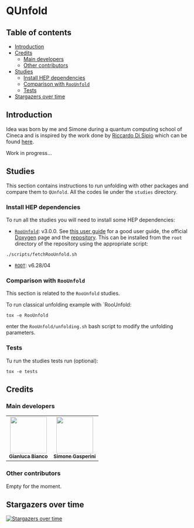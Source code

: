 # QUnfold

## Table of contents

- [Introduction](#introduction)
- [Credits](#credits)
  - [Main developers](#main-developers)
  - [Other contributors](#other-contributors)
- [Studies](#studies)
  - [Install HEP dependencies](#install-hep-dependencies)
  - [Comparison with `RooUnfold`](#comparison-with-roounfold)
  - [Tests](#tests)
- [Stargazers over time](#stargazers-over-time)

## Introduction

Idea was born by me and Simone during a quantum computing school of Cineca and is inspired by the work done by [Riccardo Di Sipio](https://github.com/rdisipio) which can be found [here](https://github.com/rdisipio/quantum_unfolding).

Work in progress...

## Studies

This section contains instructions to run unfolding with other packages and compare them to `QUnfold`. All the codes lie under the `studies` directory.

### Install HEP dependencies

To run all the studies you will need to install some HEP dependencies:

- [`RooUnfold`](https://gitlab.cern.ch/RooUnfold/RooUnfold): v3.0.0. See [this user guide](https://statisticalmethods.web.cern.ch/StatisticalMethods/unfolding/RooUnfold_01-Methods_PY/) for a good user guide, the official [Doxygen](http://roounfold.web.cern.ch/index.html) page and the [repository](https://github.com/roofit-dev/RooUnfold). This can be installed from the `root` directory of the repository using the appropriate script:

```shell
./scripts/fetchRooUnfold.sh
```

- [`ROOT`](https://root.cern/releases/release-62804/): v6.28/04

### Comparison with `RooUnfold`

This section is related to the `RooUnfold` studies.

To run classical unfolding example with `RooUnfold:

```shell
tox -e RooUnfold
```

enter the `RooUnfold/unfolding.sh` bash script to modify the unfolding parameters.

### Tests

Tu run the studies tests run (optional):

```shell
tox -e tests
```

## Credits

### Main developers

<table>
  <tr>
    <td align="center"><a href="https://justwhit3.github.io/"><img src="https://avatars.githubusercontent.com/u/48323961?v=4" width="100px;" alt=""/><br /><sub><b>Gianluca Bianco</b></sub></a></td>
    <td align="center"><a href="https://github.com/SimoneGasperini"><img src="https://avatars2.githubusercontent.com/u/71086758?s=400&v=4" width="100px;" alt=""/><br /><sub><b>Simone Gasperini</b></sub></a></td>
  </tr>
</table>

### Other contributors

<!-- ALL-CONTRIBUTORS-LIST:START - Do not remove or modify this section -->
<!-- prettier-ignore-start -->
<!-- markdownlint-disable -->

<!-- markdownlint-restore -->
<!-- prettier-ignore-end -->

<!-- ALL-CONTRIBUTORS-LIST:END -->

Empty for the moment.

## Stargazers over time

[![Stargazers over time](https://starchart.cc/JustWhit3/QUnfold.svg)](https://starchart.cc/JustWhit3/QUnfold)